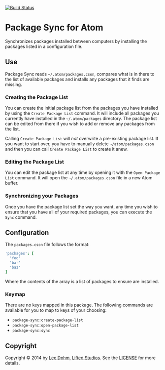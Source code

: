 [![Build Status](https://travis-ci.org/lee-dohm/package-sync.svg?branch=master)](https://travis-ci.org/lee-dohm/package-sync)

# Package Sync for Atom

Synchronizes packages installed between computers by installing the packages listed in a configuration file.

## Use

Package Sync reads `~/.atom/packages.cson`, compares what is in there to the list of available packages and installs any packages that it finds are missing.

### Creating the Package List

You can create the initial package list from the packages you have installed by using the `Create Package List` command. It will include all packages you currently have installed in the `~/.atom/packages` directory. The package list can be edited from there if you wish to add or remove any packages from the list.

Calling `Create Package List` will *not* overwrite a pre-existing package list. If you want to start over, you have to manually delete `~/atom/packages.cson` and then you can call `Create Package List` to create it anew.

### Editing the Package List

You can edit the package list at any time by opening it with the `Open Package List` command. It will open the `~/.atom/packages.cson` file in a new Atom buffer.

### Synchronizing your Packages

Once you have the package list set the way you want, any time you wish to ensure that you have all of your required packages, you can execute the `Sync` command.

## Configuration

The `packages.cson` file follows the format:

```cson
'packages': [
  'foo'
  'bar'
  'baz'
]
```

Where the contents of the array is a list of packages to ensure are installed.

### Keymap

There are no keys mapped in this package. The following commands are available for you to map to keys of your choosing:

* `package-sync:create-package-list`
* `package-sync:open-package-list`
* `package-sync:sync`

## Copyright

Copyright &copy; 2014 by [Lee Dohm](http://www.lee-dohm.com), [Lifted Studios](http://www.liftedstudios.com). See the [LICENSE](https://github.com/lee-dohm/package-sync/blob/master/LICENSE.md) for more details.
